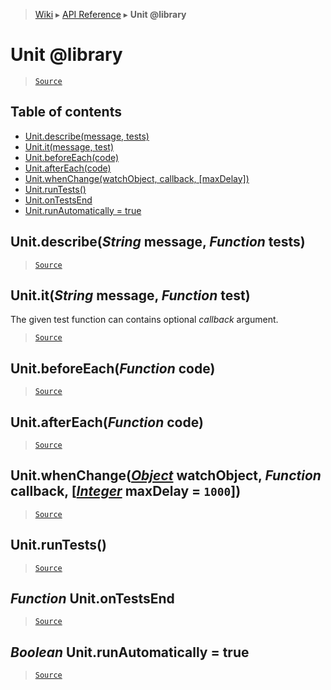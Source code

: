 > [Wiki](Home) ▸ [API Reference](API-Reference) ▸ **Unit @library**

Unit @library
=============

> [`Source`](/Neft-io/neft/tree/master/src/unit/index.litcoffee#unit-library)

## Table of contents
  * [Unit.describe(message, tests)](#unitdescribestring-message-function-tests)
  * [Unit.it(message, test)](#unititstring-message-function-test)
  * [Unit.beforeEach(code)](#unitbeforeeachfunction-code)
  * [Unit.afterEach(code)](#unitaftereachfunction-code)
  * [Unit.whenChange(watchObject, callback, [maxDelay])](#unitwhenchangeobject-watchobject-function-callback-integer-maxdelay--1000)
  * [Unit.runTests()](#unitruntests)
  * [Unit.onTestsEnd](#function-unitontestsend)
  * [Unit.runAutomatically = true](#boolean-unitrunautomatically--true)

Unit.describe(*String* message, *Function* tests)
-------------------------------------------------

> [`Source`](/Neft-io/neft/tree/master/src/unit/index.litcoffee#unitdescribestring-message-function-tests)

Unit.it(*String* message, *Function* test)
------------------------------------------

The given test function can contains optional *callback* argument.

> [`Source`](/Neft-io/neft/tree/master/src/unit/index.litcoffee#unititstring-message-function-test)

Unit.beforeEach(*Function* code)
--------------------------------

> [`Source`](/Neft-io/neft/tree/master/src/unit/index.litcoffee#unitbeforeeachfunction-code)

Unit.afterEach(*Function* code)
-------------------------------

> [`Source`](/Neft-io/neft/tree/master/src/unit/index.litcoffee#unitaftereachfunction-code)

Unit.whenChange([*Object*](/Neft-io/neft/wiki/Utils-API.md#boolean-isobjectany-value) watchObject, *Function* callback, [[*Integer*](/Neft-io/neft/wiki/Utils-API.md#boolean-isintegerany-value) maxDelay = `1000`])
-----------------------------------------------------------------------------------------

> [`Source`](/Neft-io/neft/tree/master/src/unit/index.litcoffee#unitwhenchangeobject-watchobject-function-callback-integer-maxdelay--1000)

Unit.runTests()
---------------

> [`Source`](/Neft-io/neft/tree/master/src/unit/index.litcoffee#unitruntests)

*Function* Unit.onTestsEnd
--------------------------

> [`Source`](/Neft-io/neft/tree/master/src/unit/index.litcoffee#function-unitontestsend)

*Boolean* Unit.runAutomatically = true
--------------------------------------

> [`Source`](/Neft-io/neft/tree/master/src/unit/index.litcoffee#boolean-unitrunautomatically--true)

